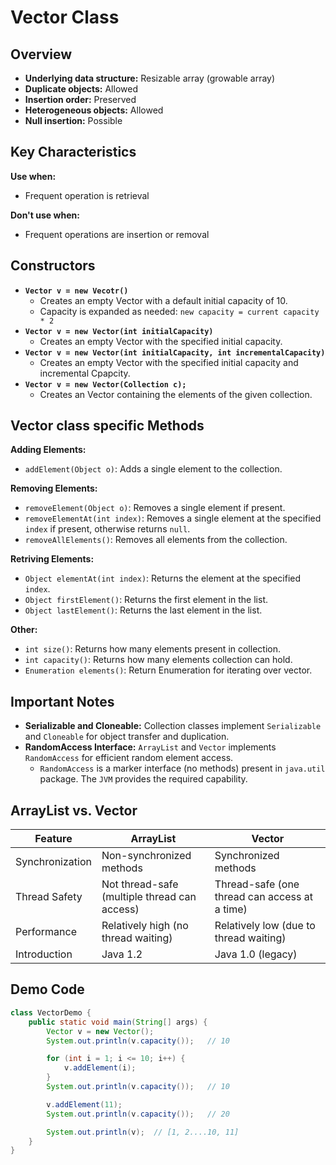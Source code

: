# Vector Class

## Overview

- **Underlying data structure:** Resizable array (growable array)
- **Duplicate objects:** Allowed
- **Insertion order:** Preserved
- **Heterogeneous objects:** Allowed
- **Null insertion:** Possible

## Key Characteristics

**Use when:**

- Frequent operation is retrieval

**Don't use when:**

- Frequent operations are insertion or removal

## Constructors

- **`Vector v = new Vecotr()`**
  - Creates an empty Vector with a default initial capacity of 10.
  - Capacity is expanded as needed: `new capacity = current capacity * 2`
- **`Vector v = new Vector(int initialCapacity)`**
  - Creates an empty Vector with the specified initial capacity.
- **`Vector v = new Vector(int initialCapacity, int incrementalCapacity)`**
  - Creates an empty Vector with the specified initial capacity and incremental Cpapcity.
- **`Vector v = new Vector(Collection c);`**
  - Creates an Vector containing the elements of the given collection.

## Vector class specific Methods

**Adding Elements:**

- `addElement(Object o)`: Adds a single element to the collection.

**Removing Elements:**

- `removeElement(Object o)`: Removes a single element if present.
- `removeElementAt(int index)`: Removes a single element at the specified `index` if present, otherwise returns `null`.
- `removeAllElements()`: Removes all elements from the collection.

**Retriving Elements:**

- `Object elementAt(int index)`: Returns the element at the specified `index`.
- `Object firstElement()`: Returns the first element in the list.
- `Object lastElement()`: Returns the last element in the list.

**Other:**

- `int size()`: Returns how many elements present in collection.
- `int capacity()`: Returns how many elements collection can hold.
- `Enumeration elements()`: Return Enumeration for iterating over vector.

## Important Notes

- **Serializable and Cloneable:** Collection classes implement `Serializable` and `Cloneable` for object transfer and duplication.
- **RandomAccess Interface:** `ArrayList` and `Vector` implements `RandomAccess` for efficient random element access.
  - `RandomAccess` is a marker interface (no methods) present in `java.util` package. The `JVM` provides the required capability.

## ArrayList vs. Vector

| Feature         | ArrayList                                    | Vector                                        |
| --------------- | -------------------------------------------- | --------------------------------------------- |
| Synchronization | Non-synchronized methods                     | Synchronized methods                          |
| Thread Safety   | Not thread-safe (multiple thread can access) | Thread-safe (one thread can access at a time) |
| Performance     | Relatively high (no thread waiting)          | Relatively low (due to thread waiting)        |
| Introduction    | Java 1.2                                     | Java 1.0 (legacy)                             |

## Demo Code

```java
class VectorDemo {
    public static void main(String[] args) {
        Vector v = new Vector();
        System.out.println(v.capacity());   // 10

        for (int i = 1; i <= 10; i++) {
            v.addElement(i);
        }
        System.out.println(v.capacity());   // 10

        v.addElement(11);
        System.out.println(v.capacity());   // 20

        System.out.println(v);  // [1, 2....10, 11]
    }
}
```
